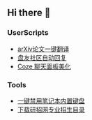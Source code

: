 ## Hi there 👋

<!--
**xx025/xx025** is a ✨ _special_ ✨ repository because its `README.md` (this file) appears on your GitHub profile.

Here are some ideas to get you started:

- 🔭 I’m currently working on ...
- 🌱 I’m currently learning ...
- 👯 I’m looking to collaborate on ...
- 🤔 I’m looking for help with ...
- 💬 Ask me about ...
- 📫 How to reach me: ...
- 😄 Pronouns: ...
- ⚡ Fun fact: ...
-->

### UserScripts

- [arXiv论文一键翻译](https://github.com/xx025/strawberry)
- [盘友社区自动回复](https://github.com/xx025/strawberry)
- [Coze 聊天面板美化](https://github.com/xx025/strawberry)

### Tools

- [一键禁用笔记本内置键盘](https://github.com/xx025/LockLaptopKeyboard)
- [下载研招网专业招生目录](https://github.com/xx025/yanx)
